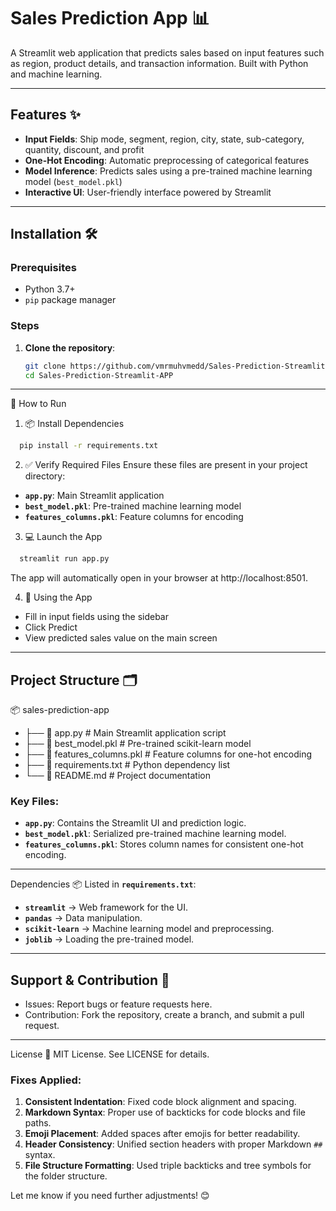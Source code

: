 # Sales Prediction App 📊

A Streamlit web application that predicts sales based on input features such as region, product details, and transaction information. Built with Python and machine learning.

---

## Features ✨
- **Input Fields**: Ship mode, segment, region, city, state, sub-category, quantity, discount, and profit
- **One-Hot Encoding**: Automatic preprocessing of categorical features
- **Model Inference**: Predicts sales using a pre-trained machine learning model (`best_model.pkl`)
- **Interactive UI**: User-friendly interface powered by Streamlit

---

## Installation 🛠️

### Prerequisites
- Python 3.7+
- `pip` package manager

### Steps
1. **Clone the repository**:
   ```bash
   git clone https://github.com/vmrmuhvmedd/Sales-Prediction-Streamlit-APP.git
   cd Sales-Prediction-Streamlit-APP
---

🚀 How to Run
1. 📦 Install Dependencies
  ```bash
    pip install -r requirements.txt
  ```
2. ✅ Verify Required Files
Ensure these files are present in your project directory:
- **`app.py`**: Main Streamlit application
- **`best_model.pkl`**: Pre-trained machine learning model
- **`features_columns.pkl`**: Feature columns for encoding

3. 💻 Launch the App
  ```bash
    streamlit run app.py
  ```
The app will automatically open in your browser at http://localhost:8501.

4. 🧾 Using the App
  - Fill in input fields using the sidebar
  - Click Predict
  - View predicted sales value on the main screen

---

## Project Structure 🗂️
📦 sales-prediction-app
- ├── 📄 app.py                   # Main Streamlit application script
- ├── 📄 best_model.pkl           # Pre-trained scikit-learn model
- ├── 📄 features_columns.pkl     # Feature columns for one-hot encoding
- ├── 📄 requirements.txt         # Python dependency list
- └── 📄 README.md                # Project documentation


### Key Files:
- **`app.py`**: Contains the Streamlit UI and prediction logic.
- **`best_model.pkl`**: Serialized pre-trained machine learning model.
- **`features_columns.pkl`**: Stores column names for consistent one-hot encoding.

---

Dependencies 📦
Listed in **`requirements.txt`**:

- **`streamlit`** → Web framework for the UI.
- **`pandas`** → Data manipulation.
- **`scikit-learn`** → Machine learning model and preprocessing.
- **`joblib`** → Loading the pre-trained model.

---

## Support & Contribution 🤝
 - Issues: Report bugs or feature requests here.
 - Contribution: Fork the repository, create a branch, and submit a pull request.

---

License 📜
MIT License. See LICENSE for details.

### Fixes Applied:  
1. **Consistent Indentation**: Fixed code block alignment and spacing.  
2. **Markdown Syntax**: Proper use of backticks for code blocks and file paths.  
3. **Emoji Placement**: Added spaces after emojis for better readability.  
4. **Header Consistency**: Unified section headers with proper Markdown `##` syntax.  
5. **File Structure Formatting**: Used triple backticks and tree symbols for the folder structure.  

Let me know if you need further adjustments! 😊









